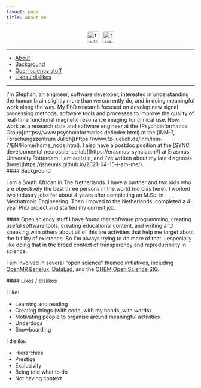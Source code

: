 ```yaml
---
layout: page
title: About me
---
```


<div align="center">
<a href="https://twitter.com/fmrwhy" target="_blank"><img src="/img/twitter_logo.png" alt="twitter" height="30"></a> &nbsp;&nbsp;<a href="https://research.tue.nl/en/persons/js-stephan-heunis" target="_blank"><img src="/img/TUe_logo.png" alt="tue" height="30"></a>
</div>

---

- [About](#about)
- [Background](#background)
- [Open sciency stuff](#open)
- [Likes / dislikes](#likes)

---


<div id='about'></div>
I'm Stephan, an engineer, software developer, interested in understanding the human brain slightly more than we currently do, and in doing meaningful work along the way. My PhD research focused on develop new signal processing methods, software tools and processes to improve the quality of real-time functional magnetic resonance imaging for clinical use. Now, I work as a research data and software engineer at the [Psychoinformatics Group](https://www.psychoinformatics.de/index.html) at the [INM-7, Forschungszentrum Jülich](https://www.fz-juelich.de/inm/inm-7/EN/Home/home_node.html). I also have a postdoc position at the [SYNC developmental neuroscience lab](https://erasmus-synclab.nl/) at Erasmus University Rotterdam. I am autistic, and I've written about my late diagnosis [here](https://jsheunis.github.io/2021-04-15-i-am-me/).

<div id='background'></div>
#### Background

I am a South African in The Netherlands. I have a partner and two kids who are objectively the best three persons in the world (no bias here). 
I worked two industry jobs for about 4 years after completing an M.Sc. in Mechatronic Engineering. Then I moved to the Netherlands, completed a 4-year PhD project and started my current job.

<div id='open'></div>
#### Open sciency stuff
I have found that software programming, creating useful software tools, creating educational content, and writing and speaking with others about all of this are activities that help me forget about the futility of existence. So I'm always trying to do more of that. I especially like doing that in the broad context of transparency and reproducibility in science.

I am involved in several "open science" themed initiatives, including [OpenMR Benelux](https://openmrbenelux.github.io/), [DataLad](https://www.datalad.org/), and the [OHBM Open Science SIG](https://ossig.netlify.com/). 

<div id='likes'></div>
#### Likes / dislikes

I like:
- Learning and reading
- Creating things (with code, with my hands, with words)
- Motivating people to organise around meaningful activities
- Underdogs
- Snowboarding

I dislike:
- Hierarchies
- Prestige
- Exclusivity
- Being told what to do
- Not having context